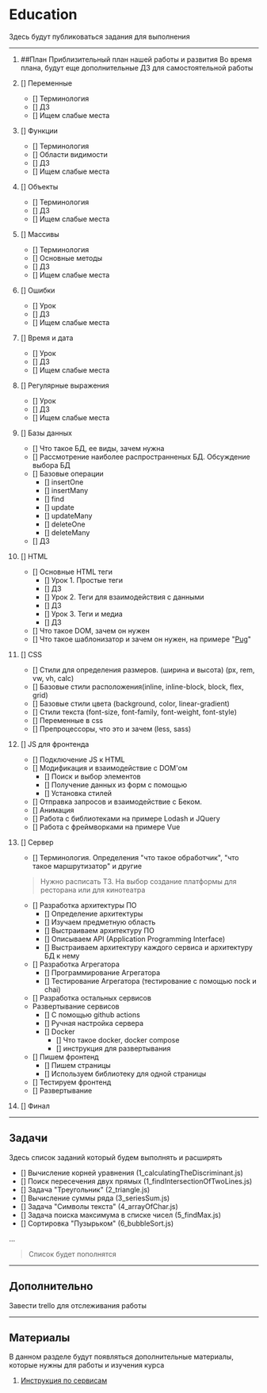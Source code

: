 # Education
Здесь будут публиковаться задания для выполнения
____

1. ##План
Приблизительный план нашей работы и развития
Во время плана, будут еще дополнительные ДЗ для самостоятельной работы

1. [] Переменные 
    * [] Терминология
    * [] ДЗ
    * [] Ищем слабые места
2. [] Функции
    * [] Терминология
    * [] Области видимости
    * [] ДЗ
    * [] Ищем слабые места
3. [] Объекты 
    * [] Терминология
    * [] ДЗ
    * [] Ищем слабые места
4. [] Массивы 
    * [] Терминология
    * [] Основные методы
    * [] ДЗ
    * [] Ищем слабые места
5. [] Ошибки
    * [] Урок
    * [] ДЗ
    * [] Ищем слабые места
6. [] Время и дата
    * [] Урок
    * [] ДЗ
    * [] Ищем слабые места
7. [] Регулярные выражения
    * [] Урок
    * [] ДЗ
    * [] Ищем слабые места
8. [] Базы данных
    * [] Что такое БД, ее виды, зачем нужна
    * [] Рассмотрение наиболее распространненых БД. Обсуждение выбора БД
    * [] Базовые операции 
        - [] insertOne 
        - [] insertMany
        - [] find
        - [] update
        - [] updateMany
        - [] deleteOne
        - [] deleteMany
    * [] ДЗ

9. [] HTML
    * [] Основные HTML теги
        - [] Урок 1. Простые теги
        - [] ДЗ
        - [] Урок 2. Теги для взаимодействия с данными
        - [] ДЗ
        - [] Урок 3. Теги и медиа
        - [] ДЗ
    * [] Что такое DOM, зачем он нужен
    * [] Что такое шаблонизатор и зачем он нужен, на примере "[Pug](https://pugjs.org/api/getting-started.html)"

10. [] CSS
    * [] Стили для определения размеров. (ширина и высота) (px, rem, vw, vh, calc)
    * [] Базовые стили расположения(inline, inline-block, block, flex, grid)
    * [] Базовые стили цвета (background, color, linear-gradient)
    * [] Стили текста (font-size, font-family, font-weight, font-style)
    * [] Переменные в css
    * [] Препроцессоры, что это и зачем (less, sass)

11. [] JS для фронтенда
    * [] Подключение JS к HTML 
    * [] Модификация и взаимодействие с DOM'ом
        - [] Поиск и выбор элементов
        - [] Получение данных из форм с помощью 
        - [] Установка стилей
    * [] Отправка запросов и взаимодействие с Беком.
    * [] Анимация
    * [] Работа с библиотеками на примере Lodash и JQuery
    * [] Работа с фреймворками на примере Vue

12. [] Сервер
    * [] Терминология. Определения "что такое обработчик", "что такое маршрутизатор" и другие 
    > Нужно расписать ТЗ. На выбор создание платформы для ресторана или для кинотеатра
    * [] Разработка архитектуры ПО 
        - [] Определение архитектуры
        - [] Изучаем предметную область
        - [] Выстраиваем архитектуру ПО
        - [] Описываем API (Application Programming Interface)
        - [] Выстраиваем архитектуру каждого сервиса и архитектуру БД к нему
    * [] Разработка Агрегатора
        - [] Программирование Агрегатора
        - [] Тестирование Агрегатора (тестирование с помощью nock и chai)
    * [] Разработка остальных сервисов
    * Развертывание сервисов
        - [] С помощью github actions
        - [] Ручная настройка сервера
        - [] Docker
            + [] Что такое docker, docker compose
            + [] инструкция для развертывания
    * [] Пишем фронтенд
        - [] Пишем страницы
        - [] Используем библиотеку для одной страницы
    * [] Тестируем фронтенд
    * [] Развертывание
13. [] Финал

____
## Задачи
Здесь список заданий который будем выполнять и расширять

* [] Вычисление корней уравнения (1_calculatingTheDiscriminant.js)
* [] Поиск пересечения двух прямых (1_findIntersectionOfTwoLines.js)
* [] Задача "Треугольник" (2_triangle.js)
* [] Вычисление суммы ряда (3_seriesSum.js)
* [] Задача "Символы текста" (4_arrayOfChar.js)
* [] Задача поиска максимума в списке чисел (5_findMax.js)
* [] Сортировка "Пузырьком" (6_bubbleSort.js)

... 
> Список будет пополнятся

____
## Дополнительно
Завести trello для отслеживания работы

____
## Материалы
В данном разделе будут появляться дополнительные материалы, которые нужны для работы и изучения курса

1. [Инструкция по сервисам](https://onedrive.live.com/redir?resid=F2E756DD9556D081!123&authkey=!AL0NkK1O4lge_N8&ithint=file%2cdocx&e=i7hRKE)